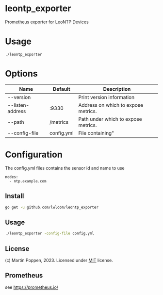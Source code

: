 # leontp_exporter

Prometheus exporter for LeoNTP Devices

# Usage

```
./leontp_exporter
```

# Options

Name     | Default | Description
---------|-------------|----
--version || Print version information
--listen-address | :9330 | Address on which to expose metrics.
--path | /metrics | Path under which to expose metrics.
--config-file |config.yml | File containing"

# Configuration

The config.yml files contains the sensor id and name to use
```
nodes:
  - ntp.example.com
```

## Install
```bash
go get -u github.com/lwlcom/leontp_exporter
```

## Usage
```bash
./leontp_exporter -config-file config.yml
```

## License
(c) Martin Poppen, 2023. Licensed under [MIT](LICENSE) license.

## Prometheus
see https://prometheus.io/
